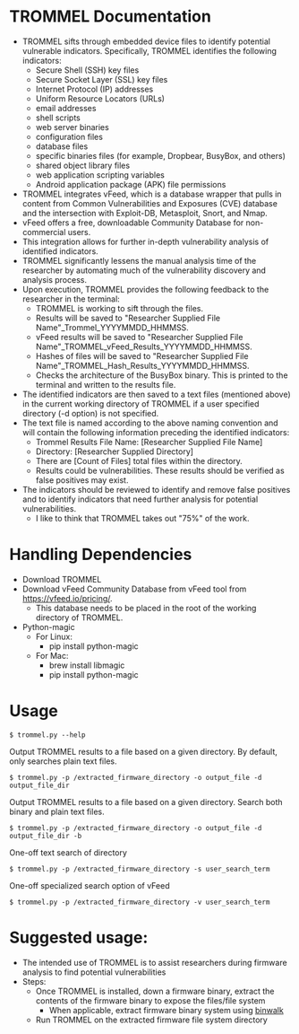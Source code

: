 # TROMMEL Documentation
* TROMMEL sifts through embedded device files to identify potential vulnerable indicators. Specifically, TROMMEL identifies the following indicators: 
	* Secure Shell (SSH) key files
	* Secure Socket Layer (SSL) key files
	* Internet Protocol (IP) addresses
	* Uniform Resource Locators (URLs)
	* email addresses
	* shell scripts
	* web server binaries
	* configuration files
	* database files
	* specific binaries files (for example, Dropbear, BusyBox, and others) 
	* shared object library files
	* web application scripting variables
	* Android application package (APK) file permissions
* TROMMEL integrates vFeed, which is a database wrapper that pulls in content from Common Vulnerabilities and Exposures (CVE) database and the intersection with Exploit-DB, Metasploit, Snort, and Nmap. 
* vFeed offers a free, downloadable Community Database for non-commercial users. 
* This integration allows for further in-depth vulnerability analysis of identified indicators. 
* TROMMEL significantly lessens the manual analysis time of the researcher by automating much of the vulnerability discovery and analysis process. 
* Upon execution, TROMMEL provides the following feedback to the researcher in the terminal:
	* TROMMEL is working to sift through the files.
	* Results will be saved to "Researcher Supplied File Name"_Trommel_YYYYMMDD_HHMMSS.
	* vFeed results will be saved to "Researcher Supplied File Name"_TROMMEL_vFeed_Results_YYYYMMDD_HHMMSS.
	* Hashes of files will be saved to "Researcher Supplied File Name"_TROMMEL_Hash_Results_YYYYMMDD_HHMMSS.
	* Checks the architecture of the BusyBox binary. This is printed to the terminal and written to the results file.
* The identified indicators are then saved to a text files (mentioned above) in the current working directory of TROMMEL if a user specified directory (-d option) is not specified.
* The text file is named according to the above naming convention and will contain the following information preceding the identified indicators:
	* Trommel Results File Name: [Researcher Supplied File Name]
	* Directory: [Researcher Supplied Directory]
	* There are [Count of Files] total files within the directory.
	* Results could be vulnerabilities. These results should be verified as false positives may exist.
* The indicators should be reviewed to identify and remove false positives and to identify indicators that need further analysis for potential vulnerabilities.
	* I like to think that TROMMEL takes out "75%" of the work.

# Handling Dependencies
* Download TROMMEL
* Download vFeed Community Database from vFeed tool from https://vfeed.io/pricing/. 
	* This database needs to be placed in the root of the working directory of TROMMEL.
* Python-magic
	* For Linux:
		* pip install python-magic
	* For Mac:
		* brew install libmagic
		* pip install python-magic

# Usage
```
$ trommel.py --help
```
Output TROMMEL results to a file based on a given directory. By default, only searches plain text files.
```
$ trommel.py -p /extracted_firmware_directory -o output_file -d output_file_dir
```
Output TROMMEL results to a file based on a given directory. Search both binary and plain text files.
```
$ trommel.py -p /extracted_firmware_directory -o output_file -d output_file_dir -b 
```
One-off text search of directory
```
$ trommel.py -p /extracted_firmware_directory -s user_search_term 
```
One-off specialized search option of vFeed
```
$ trommel.py -p /extracted_firmware_directory -v user_search_term 
```


# Suggested usage:
* The intended use of TROMMEL is to assist researchers during firmware analysis to find potential vulnerabilities 
* Steps:
	* Once TROMMEL is installed, down a firmware binary, extract the contents of the firmware binary to expose the files/file system
		* When applicable, extract firmware binary system using [binwalk](https://github.com/devttys0/binwalk)
	* Run TROMMEL on the extracted firmware file system directory






